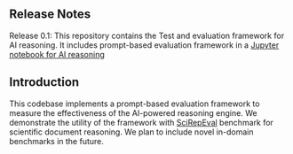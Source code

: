 <!-- PROJECT LOGO -->
<br />


<!-- RESEASE NOTES -->
## Release Notes
Release 0.1: This repository contains the Test and evaluation framework for AI reasoning. It includes prompt-based evaluation framework in a [Jupyter notebook for AI reasoning](#evaluation.ipynb) 

## Introduction
This codebase implements a prompt-based evaluation framework to measure the effectiveness of the AI-powered reasoning engine. We demonstrate the utility of the framework with [SciRepEval](https://github.com/allenai/scirepeval) benchmark for scientific document reasoning. We plan to include novel in-domain benchmarks in the future.
